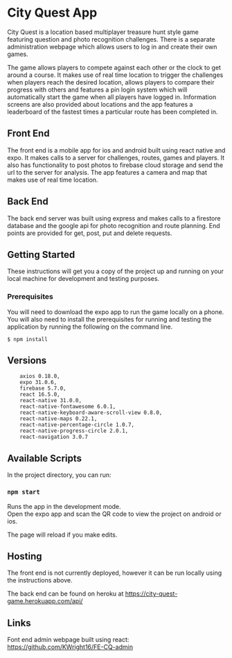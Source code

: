 # City Quest App

City Quest is a location based multiplayer treasure hunt style game featuring question and photo recognition challenges. There is a separate administration webpage which allows users to log in and create their own games. 

The game allows players to compete against each other or the clock to get around a course. It makes use of real time location to trigger the challenges when players reach the desired location, allows players to compare their progress with others and features a pin login system which will automatically start the game when all players have logged in. Information screens are also provided about locations and the app features a leaderboard of the fastest times a particular route has been completed in.

## Front End

The front end is a mobile app for ios and android built using react native and expo. It makes calls to a server for challenges, routes, games and players. It also has functionality to post photos to firebase cloud storage and send the url to the server for analysis. The app features a camera and map that makes use of real time location. 

## Back End

The back end server was built using express and makes calls to a firestore database and the google api for photo recognition and route planning. End points are provided for get, post, put and delete requests.

## Getting Started

These instructions will get you a copy of the project up and running on your local machine for development and testing purposes. 

### Prerequisites

You will need to download the expo app to run the game locally on a phone.
You will also need to install the prerequisites for running and testing the application by running the following on the command line.

```
$ npm install
```

## Versions

```
    axios 0.18.0,
    expo 31.0.6,
    firebase 5.7.0,
    react 16.5.0,
    react-native 31.0.0,
    react-native-fontawesome 6.0.1,
    react-native-keyboard-aware-scroll-view 0.8.0,
    react-native-maps 0.22.1,
    react-native-percentage-circle 1.0.7,
    react-native-progress-circle 2.0.1,
    react-navigation 3.0.7

```

## Available Scripts

In the project directory, you can run:

### `npm start`

Runs the app in the development mode.<br>
Open the expo app and scan the QR code to view the project on android or ios.

The page will reload if you make edits.<br>

## Hosting

The front end is not currently deployed, however it can be run locally using the instructions above.

The back end can be found on heroku at https://city-quest-game.herokuapp.com/api/

## Links

Font end admin webpage built using react:
https://github.com/KWright16/FE-CQ-admin

